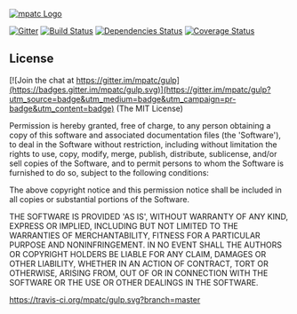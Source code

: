 [![mpatc Logo](http://s32.postimg.org/5yhtdaxhh/Drawing_9.png)](http://github.com/mpatc)

[![Gitter](https://badges.gitter.im/mpatc/gulp.svg)](https://gitter.im/mpatc/gulp?utm_source=badge&utm_medium=badge&utm_campaign=pr-badge)
[![Build Status](https://travis-ci.org/mpatc/gulp.svg?branch=master)](https://travis-ci.org/mpatc/gulp)
[![Dependencies Status](https://david-dm.org/meanjs/mean.svg)](https://david-dm.org/meanjs/mean)
[![Coverage Status](https://coveralls.io/repos/github/mpatc/gulp/badge.svg?branch=master)](https://coveralls.io/github/mpatc/gulp?branch=master)


## License

[![Join the chat at https://gitter.im/mpatc/gulp](https://badges.gitter.im/mpatc/gulp.svg)](https://gitter.im/mpatc/gulp?utm_source=badge&utm_medium=badge&utm_campaign=pr-badge&utm_content=badge)
(The MIT License)

Permission is hereby granted, free of charge, to any person obtaining
a copy of this software and associated documentation files (the
'Software'), to deal in the Software without restriction, including
without limitation the rights to use, copy, modify, merge, publish,
distribute, sublicense, and/or sell copies of the Software, and to
permit persons to whom the Software is furnished to do so, subject to
the following conditions:

The above copyright notice and this permission notice shall be
included in all copies or substantial portions of the Software.

THE SOFTWARE IS PROVIDED 'AS IS', WITHOUT WARRANTY OF ANY KIND,
EXPRESS OR IMPLIED, INCLUDING BUT NOT LIMITED TO THE WARRANTIES OF
MERCHANTABILITY, FITNESS FOR A PARTICULAR PURPOSE AND NONINFRINGEMENT.
IN NO EVENT SHALL THE AUTHORS OR COPYRIGHT HOLDERS BE LIABLE FOR ANY
CLAIM, DAMAGES OR OTHER LIABILITY, WHETHER IN AN ACTION OF CONTRACT,
TORT OR OTHERWISE, ARISING FROM, OUT OF OR IN CONNECTION WITH THE
SOFTWARE OR THE USE OR OTHER DEALINGS IN THE SOFTWARE.

https://travis-ci.org/mpatc/gulp.svg?branch=master
